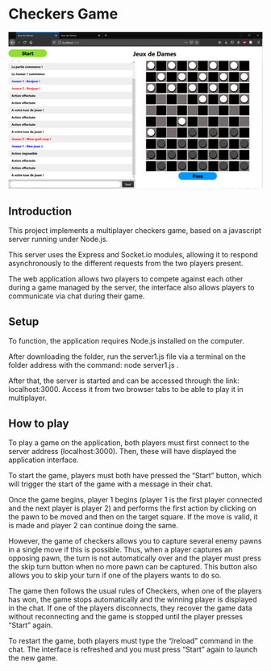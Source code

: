 # Checkers Game

![alt text](images/Image1.png)
## Introduction
This project implements a multiplayer checkers game, based on a javascript server running under Node.js.

This server uses the Express and Socket.io modules, allowing it to respond asynchronously to the different requests from the two players present.

The web application allows two players to compete against each other during a game managed by the server, the interface also allows players to communicate via chat during their game.

## Setup
To function, the application requires Node.js installed on the computer.

After downloading the folder, run the server1.js file via a terminal on the folder address with the command: node server1.js .

After that, the server is started and can be accessed through the link: localhost:3000. Access it from two browser tabs to be able to play it in multiplayer.

## How to play
To play a game on the application, both players must first connect to the server address (localhost:3000). Then, these will have displayed the application interface.

To start the game, players must both have pressed the “Start” button, which will trigger the start of the game with a message in their chat.

Once the game begins, player 1 begins (player 1 is the first player connected and the next player is player 2) and performs the first action by clicking on the pawn to be moved and then on the target square. If the move is valid, it is made and player 2 can continue doing the same.

However, the game of checkers allows you to capture several enemy pawns in a single move if this is possible. Thus, when a player captures an opposing pawn, the turn is not automatically over and the player must press the skip turn button when no more pawn can be captured. This button also allows you to skip your turn if one of the players wants to do so.

The game then follows the usual rules of Checkers, when one of the players has won, the game stops automatically and the winning player is displayed in the chat. If one of the players disconnects, they recover the game data without reconnecting and the game is stopped until the player presses “Start” again.


To restart the game, both players must type the “/reload” command in the chat. The interface is refreshed and you must press “Start” again to launch the new game.


